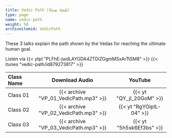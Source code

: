 ```yaml
---
title: Vedic Path (வேத நெறி)
type: page
name: vedic-path
weight: 50
archiveitemid: VedicPath
---
```


These 3 talks explain the path shown by the Vedas for reaching the ultimate human goal.

Listen via {{< ytpl "PLFhE-jwdLAYGDA4ZTDiZGgmMSxArTtSM8" >}} {{< itunes "vedic-path/id879273817" >}}

Class Name | Download Audio | YouTube
:---|:---:|:---:
Class 01 | {{< archive "VP_01_VedicPath.mp3" >}} | {{< yt "QY_jI_20GoM" >}}
Class 02 | {{< archive "VP_02_VedicPath.mp3" >}} | {{< yt "RgYOiplL-04" >}}
Class 03 | {{< archive "VP_03_VedicPath.mp3" >}} | {{< yt "5h5sk6Ef3bs" >}}
